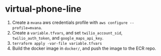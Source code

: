 # virtual-phone-line
1. Create a `mvana` aws credentials profile with `aws configure --profile=mvana`.
2. Create a `variable.tfvars`, and set `twilio_account_sid`, `twilio_auth_token`, and `google_maps_api_key`.
3. `terraform apply -var-file variable.tfvars`
4. Build the docker image in `docker/`, and push the image to the ECR repo.

